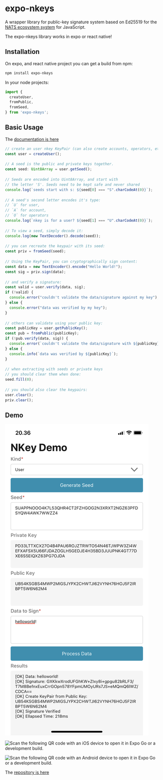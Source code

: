 # expo-nkeys


A wrapper library for public-key signature system based on Ed25519 for the [NATS ecosystem system](https://nats.io) for JavaScript.

The expo-nkeys library works in expo or react native!

## Installation
On expo, and react native project you can get a build from npm:
```bash
npm install expo-nkeys
```

In your node projects:
```javascript
import {
  createUser,
  fromPublic,
  fromSeed,
} from 'expo-nkeys';
```


## Basic Usage
The [documentation is here](https://nats-io.github.io/nkeys.js/)

```typescript
// create an user nkey KeyPair (can also create accounts, operators, etc).
const user = createUser();

// A seed is the public and private keys together.
const seed: Uint8Array = user.getSeed();

// Seeds are encoded into Uint8Array, and start with
// the letter 'S'. Seeds need to be kept safe and never shared
console.log(`seeds start with s: ${seed[0] === "S".charCodeAt(0)}`);

// A seed's second letter encodes it's type:
// `U` for user,
// `A` for account,
// `O` for operators
console.log(`nkey is for a user? ${seed[1] === "U".charCodeAt(0)}`);

// To view a seed, simply decode it:
console.log(new TextDecoder().decode(seed));

// you can recreate the keypair with its seed:
const priv = fromSeed(seed);

// Using the KeyPair, you can cryptographically sign content:
const data = new TextEncoder().encode("Hello World!");
const sig = priv.sign(data);

// and verify a signature:
const valid = user.verify(data, sig);
if (!valid) {
  console.error("couldn't validate the data/signature against my key");
} else {
  console.error("data was verified by my key");
}

// others can validate using your public key:
const publicKey = user.getPublicKey();
const pub = fromPublic(publicKey);
if (!pub.verify(data, sig)) {
  console.error(`couldn't validate the data/signature with ${publicKey}`);
} else {
  console.info(`data was verified by ${publicKey}`);
}

// when extracting with seeds or private keys
// you should clear them when done:
seed.fill(0);

// you should also clear the keypairs:
user.clear();
priv.clear();
```

## Demo

![Demo Application](assets/demo-ios.png "Demo")

![Scan the following QR code with an iOS device to open it in Expo Go or a development build.](https://qr.expo.dev/eas-update?updateId=8288e9a8-f81f-47d0-b4ee-0aa0e38c529d&appScheme=exp&host=u.expo.dev "Expo Go iOS")

![Scan the following QR code with an Android device to open it in Expo Go or a development build.](https://qr.expo.dev/eas-update?updateId=3fc60764-4749-4328-bbad-23ccc5a18277&appScheme=exp&host=u.expo.dev "Expo Go Android")

The [repository is here](https://github.com/astrawan/expo-nkeys-demo)
